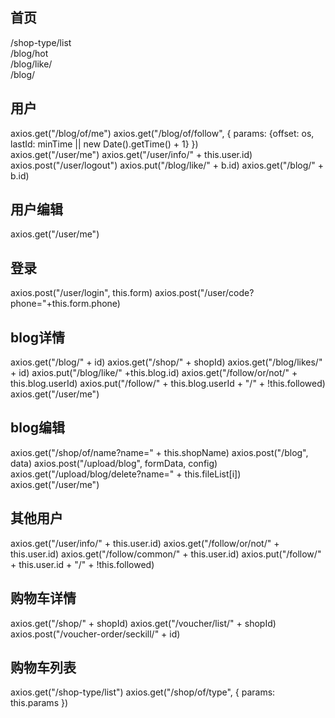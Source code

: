 ## 首页
/shop-type/list  
/blog/hot  
/blog/like/  
/blog/  
## 用户
axios.get("/blog/of/me")
axios.get("/blog/of/follow", {
params: {offset: os, lastId: minTime || new Date().getTime() + 1}
})  
axios.get("/user/me") 
axios.get("/user/info/" + this.user.id)
axios.post("/user/logout")
axios.put("/blog/like/" + b.id)
axios.get("/blog/" + b.id)
## 用户编辑
axios.get("/user/me")
## 登录
axios.post("/user/login", this.form)
axios.post("/user/code?phone="+this.form.phone)
## blog详情
axios.get("/blog/" + id)
axios.get("/shop/" + shopId)
axios.get("/blog/likes/" + id)
axios.put("/blog/like/" +this.blog.id)
axios.get("/follow/or/not/" + this.blog.userId)
axios.put("/follow/" + this.blog.userId + "/" + !this.followed)
axios.get("/user/me")
## blog编辑
axios.get("/shop/of/name?name=" + this.shopName)
axios.post("/blog", data)
axios.post("/upload/blog", formData, config)
axios.get("/upload/blog/delete?name=" + this.fileList[i])
axios.get("/user/me")
## 其他用户
axios.get("/user/info/" + this.user.id)
axios.get("/follow/or/not/" + this.user.id)
axios.get("/follow/common/" + this.user.id)
axios.put("/follow/" + this.user.id + "/" + !this.followed)
## 购物车详情
axios.get("/shop/" + shopId)
axios.get("/voucher/list/" + shopId)
axios.post("/voucher-order/seckill/" + id)
## 购物车列表
axios.get("/shop-type/list")
axios.get("/shop/of/type", { params: this.params })